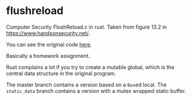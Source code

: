 # flushreload
Computer Security FlushReload.c in rust. 
Taken from figure 13.2 in https://www.handsonsecurity.net/. 

You can see the original code [here](https://github.com/kevin-w-du/BookCode/blob/master/Meltdown_Attack/FlushReload.c).

Basically a homework assignment. 

Rust complains a lot if you try to create a mutable global, which is the central data structure in the original program. 

The master branch contains a version based on a `Box`ed  local. 
The `static_data` branch contains a version with a mutex wrapped static buffer.
